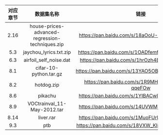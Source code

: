 | 对应章节 | 数据集名称 |  链接 |  提取码 |
|:--:|:--:|:--:|:--:|
| 2.16 | house-prices-advanced-regression-techniques.zip | https://pan.baidu.com/s/18aOoU-Df9GBETsiVX_9QiA | 4qoz |
| 5.3 | jaychou_lyrics.txt.zip | https://pan.baidu.com/s/1OADfemf76LsUJMg5_wrutw | lkg5 |
| 6.3 | airfoil_self_noise.dat | https://pan.baidu.com/s/1hrOzh4BUnV3ssKqlBjPCTA | nxgi |
| 8.1 | cifar-10-python.tar.gz | https://pan.baidu.com/s/13YAO5OBVb3LvJhKUm5VX0Q | lujt |
| 8.2 | hotdog.zip | https://pan.baidu.com/s/1R9MHWUnKVOYDxzg-qqeFOw | gn7l |
| 8.6 | pikachu | https://pan.baidu.com/s/1YIBACwItNkK0RL2y6w8yFA | jlpa |
| 8.9 | VOCtrainval_11-May-2012.tar | https://pan.baidu.com/s/14UVWMjrXG6_bdIFM0jlXbQ | zil5 |
| 8.14 | liver.rar | https://pan.baidu.com/s/1MuoFUrUj8fOzzJZ7Edzx1w | f3z1 |
| 9.3 | ptb | https://pan.baidu.com/s/18VXW_KIp7qoDCve83OUCbA | k839 |
